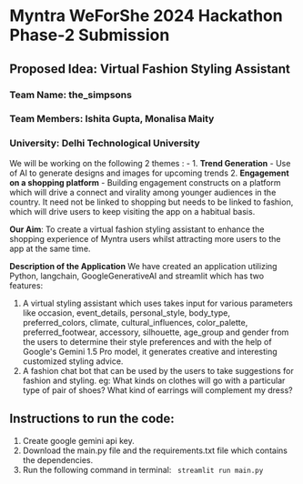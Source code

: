 # Myntra WeForShe 2024 Hackathon Phase-2 Submission
## Proposed Idea: Virtual Fashion Styling Assistant
### Team Name: the_simpsons
### Team Members: Ishita Gupta, Monalisa Maity
### University: Delhi Technological University

We will be working on the following 2 themes : -
	1. **Trend Generation** - Use of AI to generate designs and images for upcoming trends
	2. **Engagement on a shopping platform** - Building engagement constructs on a platform which will drive a connect and virality among younger audiences in the country.
     It need not be linked to shopping but needs to be linked to fashion, which will drive users to keep visiting the app on a habitual basis.

**Our Aim**: 
	To create a virtual fashion styling assistant to enhance the shopping experience of Myntra users whilst attracting more users to the app at the same time.
 
 **Description of the Application**
 We have created an application utilizing Python, langchain, GoogleGenerativeAI and streamlit which has two features:
 1. A virtual styling assistant which uses takes input for various parameters like occasion, event_details, personal_style,
    body_type, preferred_colors, climate, cultural_influences, color_palette, preferred_footwear, accessory, silhouette, age_group and gender
    from the users to determine their style preferences and with the help of Google's Gemini 1.5 Pro model, it generates creative and interesting customized styling advice.
 2. A fashion chat bot that can be used by the users to take suggestions for fashion and styling.
    eg: What kinds on clothes will go with a particular type of pair of shoes?
        What kind of earrings will complement my dress?
    
## Instructions to run the code:
1. Create google gemini api key.
2. Download the main.py file and the requirements.txt file which contains the dependencies.
3. Run the following command in terminal:
   ``` streamlit run main.py```
